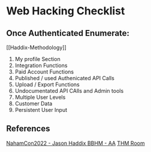 # Web Hacking Checklist


## Once Authenticated Enumerate:
[[Haddix-Methodology]]
1. My profile Section
2. Integration Functions
3. Paid Account Functions
4. Published / used Authenicated API Calls
5. Upload / Export Functions
6. Undocumentated API CAlls and Admin tools
7. Multiple User Levels
8. Customer Data 
9. Persistent User Input


## References
[NahamCon2022 - Jason Haddix BBHM - AA](https://www.youtube.com/watch?v=HmDY7w8AbR4) 
[THM Room](https://tryhackme.com/room/walkinganapplication)
